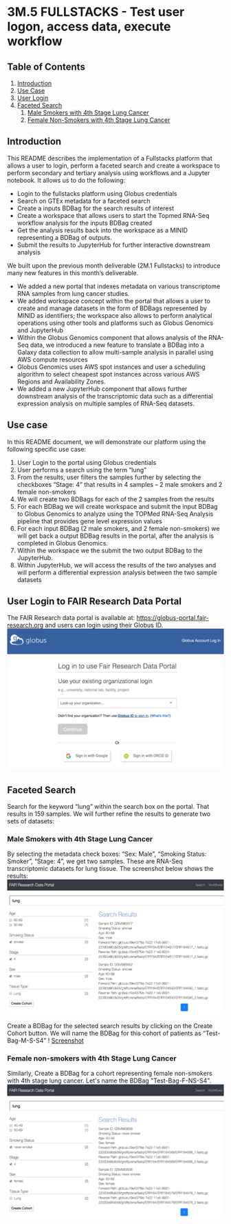# 3M.5 FULLSTACKS - Test user logon, access data, execute workflow

## Table of Contents
1. [Introduction](#introduction)
1. [Use Case](#use-case)
1. [User Login](#User-Login-to-FAIR-Research-Data-Portal)
1. [Faceted Search](#faceted-search)
    1. [Male Smokers with 4th Stage Lung Cancer](#male-smokers-with-4th-stage-lung-cancer)
    1. [Female Non-Smokers with 4th Stage Lung Cancer](#female-non-smokers-with-4th-stage-lung-cancer)
    
## Introduction
This README describes the implementation of a Fullstacks platform that allows a user to login, perform a faceted search and create a workspace to perform secondary and tertiary analysis using workflows and a Jupyter notebook. It allows us to do the following:

* Login to the fullstacks platform using Globus credentials
* Search on GTEx metadata for a faceted search
* Create a inputs BDBag for the search results of interest
* Create a workspace that allows users to start the Topmed RNA-Seq workflow analysis for the inputs BDBag created
* Get the analysis results back into the workspace as a MINID representing a BDBag of outputs. 
* Submit the results to JupyterHub for further interactive downstream analysis

We built upon the previous month deliverable (2M.1 Fullstacks) to introduce many new features in this month’s deliverable. 
* We added a new portal that indexes metadata on various transcriptome RNA samples from lung cancer studies. 
* We added workspace concept within the portal that allows a user to create and manage datasets in the form of BDBags represented by MINID as identifiers; the workspace also allows to perform analytical operations using other tools and platforms such as Globus Genomics and JupyterHub 
* Within the Globus Genomics component that allows analysis of the RNA-Seq data, we introduced a new feature to translate a BDBag into a Galaxy data collection to allow multi-sample analysis in parallel using AWS compute resources
* Globus Genomics uses AWS spot instances and user a scheduling algorithm to select cheapest spot instances across various AWS Regions and Availability Zones. 
* We added a new JupyterHub component that allows further downstream analysis of the transcriptomic data such as a differential expression analysis on multiple samples of RNA-Seq datasets.

## Use case
In this README document, we will demonstrate our platform using the following specific use case: 
1. User Login to the portal using Globus credentials
2. User performs a search using the term “lung”
3. From the results, user filters the samples further by selecting the checkboxes “Stage: 4” that results in 4 samples – 2 male smokers and 2 female non-smokers
4. We will create two BDBags for each of the 2 samples from the results
5. For each BDBag we will create workspace and submit the input BDBag to Globus Genomics to analyze using the TOPMed RNA-Seq Analysis pipeline that provides gene level expression values
6. For each input BDBag (2 male smokers, and 2 female non-smokers) we will get back a output BDBag results in the portal, after the analysis is completed in Globus Genomics.
7. Within the workspace we the submit the two output BDBag to the JupyterHub. 
8. Within JupyterHub, we will access the results of the two analyses and will perform a differential expression analysis between the two sample datasets

## User Login to FAIR Research Data Portal
The FAIR Research data portal is available at: https://globus-portal.fair-research.org and users can login using their Globus ID.
![Screenshot](images/globus-login.png)

## Faceted Search
Search for the keyword “lung” within the search box on the portal. That results in 159 samples. We will further refine the results to generate two sets of datasets:

### Male Smokers with 4th Stage Lung Cancer
By selecting the metadata check boxes: “Sex: Male”, “Smoking Status: Smoker”, “Stage: 4”, we get two samples. These are RNA-Seq transcriptomic datasets for lung tissue. The screenshot below shows the results:
![Screenshot](images/search-male-smokers.png)

Create a BDBag for the selected search results by clicking on the Create Cohort button. We will name the BDBag for this cohort of patients as “Test-Bag-M-S-S4”
! [Screenshot](images/create-bdbag-from-query.png)

### Female non-smokers with 4th Stage Lung Cancer
Similarly, Create a BDBag for a cohort representing female non-smokers with 4th stage lung cancer. Let's name the BDBag "Test-Bag-F-NS-S4". 
![Screenshot](images/search-female-non-smokers.png)




